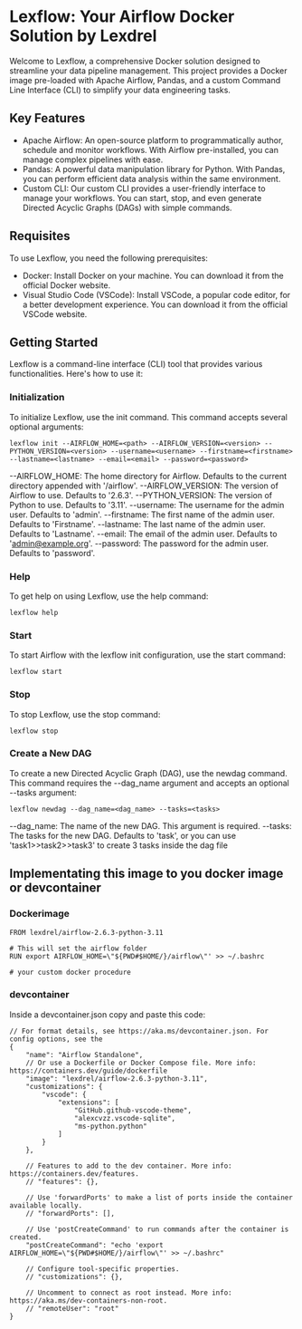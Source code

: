 # Lexflow: Your Airflow Docker Solution by Lexdrel
Welcome to Lexflow, a comprehensive Docker solution designed to streamline your data pipeline management. This project provides a Docker image pre-loaded with Apache Airflow, Pandas, and a custom Command Line Interface (CLI) to simplify your data engineering tasks.

## Key Features
- Apache Airflow: An open-source platform to programmatically author, schedule and monitor workflows. With Airflow pre-installed, you can manage complex pipelines with ease.
- Pandas: A powerful data manipulation library for Python. With Pandas, you can perform efficient data analysis within the same environment.
- Custom CLI: Our custom CLI provides a user-friendly interface to manage your workflows. You can start, stop, and even generate Directed Acyclic Graphs (DAGs) with simple commands.

## Requisites
To use Lexflow, you need the following prerequisites:
- Docker: Install Docker on your machine. You can download it from the official Docker website.
- Visual Studio Code (VSCode): Install VSCode, a popular code editor, for a better development experience. You can download it from the official VSCode website.

## Getting Started
Lexflow is a command-line interface (CLI) tool that provides various functionalities. Here's how to use it:

### Initialization
To initialize Lexflow, use the init command. This command accepts several optional arguments:

```console
lexflow init --AIRFLOW_HOME=<path> --AIRFLOW_VERSION=<version> --PYTHON_VERSION=<version> --username=<username> --firstname=<firstname> --lastname=<lastname> --email=<email> --password=<password>
```
--AIRFLOW_HOME: The home directory for Airflow. Defaults to the current directory appended with '/airflow'.
--AIRFLOW_VERSION: The version of Airflow to use. Defaults to '2.6.3'.
--PYTHON_VERSION: The version of Python to use. Defaults to '3.11'.
--username: The username for the admin user. Defaults to 'admin'.
--firstname: The first name of the admin user. Defaults to 'Firstname'.
--lastname: The last name of the admin user. Defaults to 'Lastname'.
--email: The email of the admin user. Defaults to 'admin@example.org'.
--password: The password for the admin user. Defaults to 'password'.

### Help
To get help on using Lexflow, use the help command:
```console
lexflow help
```

### Start
To start Airflow with the lexflow init configuration, use the start command:
```console
lexflow start
```

### Stop
To stop Lexflow, use the stop command:
```console
lexflow stop
```

### Create a New DAG
To create a new Directed Acyclic Graph (DAG), use the newdag command. This command requires the --dag_name argument and accepts an optional --tasks argument:

```console
lexflow newdag --dag_name=<dag_name> --tasks=<tasks>
```

--dag_name: The name of the new DAG. This argument is required.
--tasks: The tasks for the new DAG. Defaults to 'task', or you can use 'task1>>task2>>task3' to create 3 tasks inside the dag file

## Implementating this image to you docker image or devcontainer
### Dockerimage
```console
FROM lexdrel/airflow-2.6.3-python-3.11

# This will set the airflow folder
RUN export AIRFLOW_HOME=\"${PWD#$HOME/}/airflow\"' >> ~/.bashrc

# your custom docker procedure
```

### devcontainer
Inside a devcontainer.json copy and paste this code:
```console
// For format details, see https://aka.ms/devcontainer.json. For config options, see the
{
	"name": "Airflow Standalone",
	// Or use a Dockerfile or Docker Compose file. More info: https://containers.dev/guide/dockerfile
	"image": "lexdrel/airflow-2.6.3-python-3.11",
	"customizations": {
		"vscode": {
			"extensions": [
				"GitHub.github-vscode-theme",
				"alexcvzz.vscode-sqlite",
				"ms-python.python"
			]
		}
	},

	// Features to add to the dev container. More info: https://containers.dev/features.
	// "features": {},

	// Use 'forwardPorts' to make a list of ports inside the container available locally.
	// "forwardPorts": [],

	// Use 'postCreateCommand' to run commands after the container is created.
	"postCreateCommand": "echo 'export AIRFLOW_HOME=\"${PWD#$HOME/}/airflow\"' >> ~/.bashrc"

	// Configure tool-specific properties.
	// "customizations": {},

	// Uncomment to connect as root instead. More info: https://aka.ms/dev-containers-non-root.
	// "remoteUser": "root"
}
```